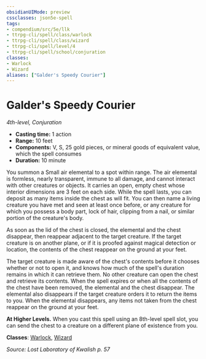 ```yaml
---
obsidianUIMode: preview
cssclasses: json5e-spell
tags:
- compendium/src/5e/llk
- ttrpg-cli/spell/class/warlock
- ttrpg-cli/spell/class/wizard
- ttrpg-cli/spell/level/4
- ttrpg-cli/spell/school/conjuration
classes:
- Warlock
- Wizard
aliases: ["Galder's Speedy Courier"]
---
```

# Galder's Speedy Courier
*4th-level, Conjuration*  

- **Casting time:** 1 action
- **Range:** 10 feet
- **Components:** V, S, 25 gold pieces, or mineral goods of equivalent value, which the spell consumes
- **Duration:** 10 minute

You summon a Small air elemental to a spot within range. The air elemental is formless, nearly transparent, immune to all damage, and cannot interact with other creatures or objects. It carries an open, empty chest whose interior dimensions are 3 feet on each side. While the spell lasts, you can deposit as many items inside the chest as will fit. You can then name a living creature you have met and seen at least once before, or any creature for which you possess a body part, lock of hair, clipping from a nail, or similar portion of the creature's body.

As soon as the lid of the chest is closed, the elemental and the chest disappear, then reappear adjacent to the target creature. If the target creature is on another plane, or if it is proofed against magical detection or location, the contents of the chest reappear on the ground at your feet.

The target creature is made aware of the chest's contents before it chooses whether or not to open it, and knows how much of the spell's duration remains in which it can retrieve them. No other creature can open the chest and retrieve its contents. When the spell expires or when all the contents of the chest have been removed, the elemental and the chest disappear. The elemental also disappears if the target creature orders it to return the items to you. When the elemental disappears, any items not taken from the chest reappear on the ground at your feet.

**At Higher Levels.** When you cast this spell using an 8th-level spell slot, you can send the chest to a creature on a different plane of existence from you.

**Classes**: [Warlock](/3-Mechanics/CLI/classes/warlock.md), [Wizard](/3-Mechanics/CLI/classes/wizard.md)

*Source: Lost Laboratory of Kwalish p. 57*